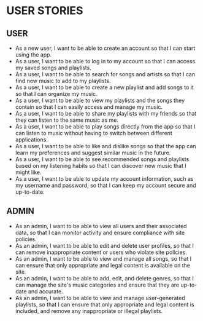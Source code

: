 # USER STORIES

## USER

- As a new user, I want to be able to create an account so that I can start using the app.
- As a user, I want to be able to log in to my account so that I can access my saved songs and playlists.
- As a user, I want to be able to search for songs and artists so that I can find new music to add to my playlists.
- As a user, I want to be able to create a new playlist and add songs to it so that I can organize my music.
- As a user, I want to be able to view my playlists and the songs they contain so that I can easily access and manage my music.
- As a user, I want to be able to share my playlists with my friends so that they can listen to the same music as me.
- As a user, I want to be able to play songs directly from the app so that I can listen to music without having to switch between different applications.
- As a user, I want to be able to like and dislike songs so that the app can learn my preferences and suggest similar music in the future.
- As a user, I want to be able to see recommended songs and playlists based on my listening habits so that I can discover new music that I might like.
- As a user, I want to be able to update my account information, such as my username and password, so that I can keep my account secure and up-to-date.

## ADMIN

- As an admin, I want to be able to view all users and their associated data, so that I can monitor activity and ensure compliance with site policies.
- As an admin, I want to be able to edit and delete user profiles, so that I can remove inappropriate content or users who violate site policies.
- As an admin, I want to be able to view and manage all songs, so that I can ensure that only appropriate and legal content is available on the site.
- As an admin, I want to be able to add, edit, and delete genres, so that I can manage the site's music categories and ensure that they are up-to-date and accurate.
- As an admin, I want to be able to view and manage user-generated playlists, so that I can ensure that only appropriate and legal content is included, and remove any inappropriate or illegal playlists.
